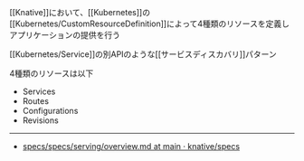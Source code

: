 [[Knative]]において、[[Kubernetes]]の[[Kubernetes/CustomResourceDefinition]]によって4種類のリソースを定義しアプリケーションの提供を行う

[[Kubernetes/Service]]の別APIのような[[サービスディスカバリ]]パターン

4種類のリソースは以下
- Services
- Routes
- Configurations
- Revisions

---

- [specs/specs/serving/overview.md at main · knative/specs](https://github.com/knative/specs/blob/main/specs/serving/overview.md)